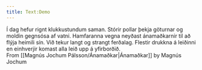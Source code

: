 ```yaml
---
title: Text:Demo
---
```


<div id="frontpage-splash-screen-demo-text" data-translate="true">
Í dag hefur rignt klukkustundum saman. Stórir pollar þekja göturnar og moldin gegnsósa af vatni. Hamfaranna vegna neyðast ánamaðkarnir til að flýja heimili sín. Við tekur langt og strangt ferðalag. Flestir drukkna á leiðinni en einhverjir komast alla leið upp á yfirborðið.
</div>
<div id="frontpage-splash-screen-demo-byline">
From [[Magnús Jochum Pálsson/Ánamaðkar|Ánamaðkar]] by Magnús Jochum
</div>